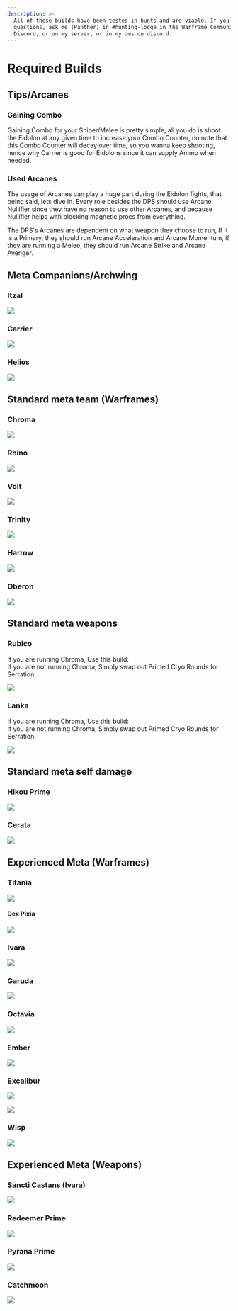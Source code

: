 ```yaml
---
description: >-
  All of these builds have been tested in hunts and are viable. If you have any
  questions, ask me (Panther) in #hunting-lodge in the Warframe Community
  Discord, or on my server, or in my dms on discord.
---
```


# Required Builds

## Tips/Arcanes

### Gaining Combo

Gaining Combo for your Sniper/Melee is pretty simple, all you do is shoot the Eidolon at any given time to increase your Combo Counter, do note that this Combo Counter will decay over time, so you wanna keep shooting, hence why Carrier is good for Eidolons since it can supply Ammo when needed.

### Used Arcanes

The usage of Arcanes can play a huge part during the Eidolon fights, that being said, lets dive in. Every role besides the DPS should use Arcane Nullifier since they have no reason to use other Arcanes, and because Nullifier helps with blocking magnetic procs from everything.

The DPS's Arcanes are dependent on what weapon they choose to run, If it is a Primary, they should run Arcane Acceleration and Arcane Momentum, if they are running a Melee, they should run Arcane Strike and Arcane Avenger.

## Meta Companions/Archwing

### Itzal

![](../../.gitbook/assets/image%20%28102%29.png)

### Carrier

![](../../.gitbook/assets/image%20%28111%29.png)

### Helios

![](../../.gitbook/assets/image%20%2889%29.png)

## Standard meta team \(Warframes\)

### Chroma

![](../../.gitbook/assets/image%20%28105%29.png)

### Rhino

![](../../.gitbook/assets/image%20%28101%29.png)

### Volt

![](../../.gitbook/assets/image%20%285%29.png)

### Trinity

![](../../.gitbook/assets/image%20%2877%29.png)

### Harrow

![](../../.gitbook/assets/image%20%2872%29.png)

### Oberon

![](../../.gitbook/assets/image%20%2867%29.png)

## Standard meta weapons

### Rubico

If you are running Chroma, Use this build:  
If you are not running Chroma, Simply swap out Primed Cryo Rounds for Serration.

![](../../.gitbook/assets/image%20%2870%29.png)

### Lanka

If you are running Chroma, Use this build:  
If you are not running Chroma, Simply swap out Primed Cryo Rounds for Serration.

![](../../.gitbook/assets/image%20%2851%29.png)

## Standard meta self damage

### Hikou Prime

![](../../.gitbook/assets/image%20%2830%29.png)

### Cerata

![](../../.gitbook/assets/image%20%28129%29.png)

## Experienced Meta \(Warframes\)

### Titania

![](../../.gitbook/assets/image%20%2825%29.png)

#### Dex Pixia

![](../../.gitbook/assets/image%20%2865%29.png)

### Ivara

![](../../.gitbook/assets/image%20%2815%29.png)

### Garuda

![](../../.gitbook/assets/image%20%28119%29.png)

### Octavia

![](../../.gitbook/assets/image%20%2821%29.png)

### Ember

![](../../.gitbook/assets/image%20%2884%29.png)

### Excalibur

![](../../.gitbook/assets/image%20%2896%29.png)

![](../../.gitbook/assets/image%20%28117%29.png)

### Wisp

![](../../.gitbook/assets/image%20%28123%29.png)

### 

## Experienced Meta \(Weapons\)

### Sancti Castans \(Ivara\)

![](../../.gitbook/assets/image%20%2826%29.png)

### Redeemer Prime

![](../../.gitbook/assets/image%20%2853%29.png)

### Pyrana Prime

![](../../.gitbook/assets/image%20%28138%29.png)

### Catchmoon

![](../../.gitbook/assets/image%20%2847%29.png)

